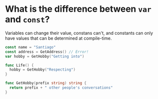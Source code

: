 # What is the difference between `var` and `const`?

Variables can change their value, constans can't, and
constants can only have values that can be determined
at compile-time.

```go
const name = "Santiago"
const address = GetAddress() // Error!
var hobby = GetHobby("Getting into")

func Life() {
  hobby = GetHobby("Respecting")
}

func GetHobby(prefix string) string {
  return prefix + " other people's conversations"
}
```
